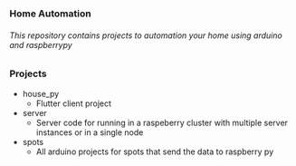 ### Home Automation
###### This repository contains projects to automation your home using arduino and raspberrypy

### Projects

* house_py
  * Flutter client project
* server
  * Server code for running in a raspeberry cluster with multiple server instances or in a single node
* spots
  * All arduino projects for spots that send the data to raspberry py
  

  

